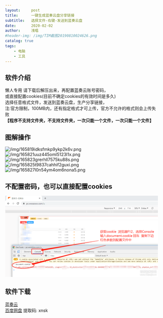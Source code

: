 ```yaml
---
layout:     post
title:      一键生成蓝奏云盘分享链接
subtitle:   选择文件-右键-发送到蓝奏云盘
date:       2020-02-02
author:     浅唱
#header-img: /img/TIM截图20190810024626.png
catalog: true
tags:
    - 电脑
    - 工具
---
```



## 软件介绍
懒人专用
请下载后解压出来，再配置蓝奏云账号密码，  
或直接配置cookies(目前不确定cookies的有效时间是多久)  
选择任意格式文件，发送到蓝奏云盘，生产分享链接，  
注:官方限制，100MB内，还有指定格式才可上传，官方不允许的格式则会上传失败  
**【程序不支持文件夹，不支持文件夹，一次只能一个文件，一次只能一个文件】**  

## 图解操作
![/img/165819idksfmkp9ykp2k6v.png](https://cdn.jsdelivr.net/gh/qcnhy/blog.github.io/img/165819idksfmkp9ykp2k6v.png)  
![/img/165821uuz445oml5123l1x.png](https://cdn.jsdelivr.net/gh/qcnhy/blog.github.io/img/165821uuz445oml5123l1x.png)  
![/img/165823grerhll7575ku88s.png](https://cdn.jsdelivr.net/gh/qcnhy/blog.github.io/img/165823grerhll7575ku88s.png)  
![/img/165825t9837cahhif2guxi.png](https://cdn.jsdelivr.net/gh/qcnhy/blog.github.io/img/165825t9837cahhif2guxi.png)  
![/img/165827l0n54ym4om6nona5.png](https://cdn.jsdelivr.net/gh/qcnhy/blog.github.io/img/165827l0n54ym4om6nona5.png)  
    
## 不配置密码，也可以直接配置cookies
![/img/165829yca55qcasds1c676.png](/img/165829yca55qcasds1c676.png)  


## 软件下载 
[蓝奏云](https://www.lanzous.com/i8zyifa)    
[百度网盘](https://pan.baidu.com/s/1SLa4rXG8ud1fqPQrmf5qMg) 提取码: xnsk        
  
      
